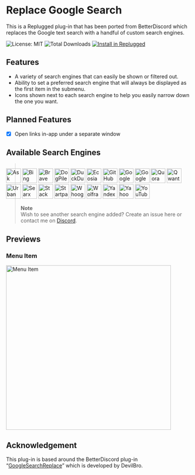 # Replace Google Search
This is a Replugged plug-in that has been ported from BetterDiscord which replaces the Google text search with a handful of custom search engines.

![License: MIT](https://img.shields.io/github/license/griefmodz/replace-google-search?color=3ba55c&style=for-the-badge)
![Total Downloads](https://img.shields.io/github/downloads/griefmodz/replace-google-search/total?color=3ba55c&style=for-the-badge)
[![Install in Replugged](https://img.shields.io/badge/Quick%20Install-via%20RPC-3ba55c?style=for-the-badge&logo=none)](https://replugged.dev/install?identifier=xyz.griefmodz.ReplaceGoogleSearch)

## Features

- A variety of search engines that can easily be shown or filtered out.
- Ability to set a preferred search engine that will always be displayed as the first item in the submenu.
- Icons shown next to each search engine to help you easily narrow down the one you want.

## Planned Features
- [x] Open links in-app under a separate window

## Available Search Engines

<p style="float: left">
<img title="Ask" alt="Ask" src="https://griefmodz.xyz/uploads/Ask.svg" width="40"/>
<img title="Bing" alt="Bing" src="https://griefmodz.xyz/uploads/Bing.svg" width="40"/>
<img title="Brave" alt="Brave" src="https://griefmodz.xyz/uploads/Brave.svg" width="40"/>
<img title="DogPile" alt="DogPile" src="https://griefmodz.xyz/uploads/DogPile.svg" width="40"/>
<img title="DuckDuckGo" alt="DuckDuckGo" src="https://griefmodz.xyz/uploads/DuckDuckGo.svg" width="40"/>
<img title="Ecosia" alt="Ecosia" src="https://griefmodz.xyz/uploads/Ecosia.svg" width="40"/>
<img title="GitHub" alt="GitHub" src="https://griefmodz.xyz/uploads/GitHub.svg" width="40"/>
<img title="Google" alt="Google" src="https://griefmodz.xyz/uploads/Google.svg" width="40"/>
<img title="Google Scholar" alt="Google Scholar" src="https://griefmodz.xyz/uploads/GoogleScholar.svg" width="40"/>
<img title="Quora" alt="Quora" src="https://griefmodz.xyz/uploads/Quora.svg" width="40"/>
<img title="Qwant" alt="Qwant" src="https://griefmodz.xyz/uploads/Qwant.svg" width="40"/>
<img title="Urban Dictionary" alt="Urban Dictionary" src="https://griefmodz.xyz/uploads/UrbanDictionary.svg" width="40"/>
<img title="Searx" alt="Searx" src="https://griefmodz.xyz/uploads/Searx.svg" width="40"/>
<img title="Stack Overflow" alt="Stack Overflow" src="https://griefmodz.xyz/uploads/StackOverflow.svg" width="40"/>
<img title="Startpage" alt="Startpage" src="https://griefmodz.xyz/uploads/Startpage.svg" width="40"/>
<img title="Whoogle" alt="Whoogle" src="https://griefmodz.xyz/uploads/Whoogle.svg" width="40"/>
<img title="Wolfram Alpha" alt="Wolfram Alpha" src="https://griefmodz.xyz/uploads/WolframAlpha.svg" width="40"/>
<img title="Yandex" alt="Yandex" src="https://griefmodz.xyz/uploads/Yandex.svg" width="40"/>
<img title="Yahoo" alt="Yahoo" src="https://griefmodz.xyz/uploads/Yahoo.svg" width="40"/>
<img title="YouTube" alt="YouTube" src="https://griefmodz.xyz/uploads/YouTube.svg" width="40"/>
</p>

> **Note**<br>Wish to see another search engine added? Create an issue here or contact me on [Discord](https://discord.com/users/350227339784880130).

## Previews

### Menu Item
<img alt="Menu Item" src="https://griefmodz.xyz/uploads/rgs-preview.png" width="450"/>

## Acknowledgement

This plug-in is based around the BetterDiscord plug-in “[GoogleSearchReplace](https://github.com/mwittrien/BetterDiscordAddons/blob/master/Plugins/GoogleSearchReplace/GoogleSearchReplace.plugin.js)” which is developed by DevilBro.
